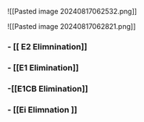 ![[Pasted image 20240817062532.png]]

![[Pasted image 20240817062821.png]]



### - [[ E2 Elimnination]]

### - [[E1 Elimination]]

### -[[E1CB Elimination]]

### - [[Ei Elimnation ]]











